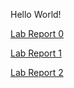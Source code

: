 Hello World!

[Lab Report 0](https://github.com/zack7109/cse15l-lab-reports/blob/main/lab-report-1-week-0.md)

[Lab Report 1](https://github.com/zack7109/cse15l-lab-reports/blob/main/lab-report-1-week-1.md)

[Lab Report 2](https://github.com/zack7109/cse15l-lab-reports/blob/main/lab-report-2-week-2.md)
